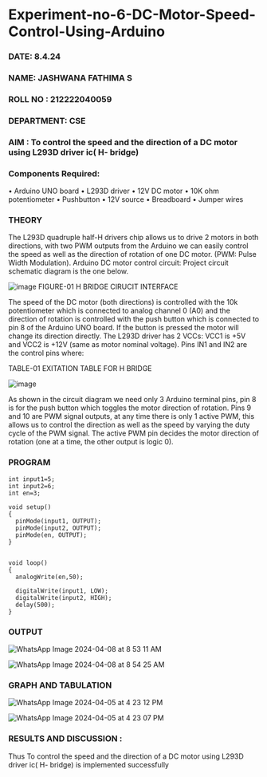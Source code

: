 # Experiment-no-6-DC-Motor-Speed-Control-Using-Arduino

###  DATE: 8.4.24

###  NAME: JASHWANA FATHIMA S 

###  ROLL NO : 212222040059

###  DEPARTMENT: CSE

### AIM : To control the speed and the direction of a DC motor using L293D driver ic( H- bridge)

### Components Required:
•	Arduino UNO board
•	L293D driver
•	12V DC motor
•	10K ohm potentiometer
•	Pushbutton
•	12V source
•	Breadboard
•	Jumper wires
### THEORY 
The L293D quadruple half-H drivers chip allows us to drive 2 motors in both directions, with two PWM outputs from the Arduino we can easily control the speed as well as the direction of rotation of one DC motor. (PWM: Pulse Width Modulation).
Arduino DC motor control circuit:
Project circuit schematic diagram is the one below.

![image](https://user-images.githubusercontent.com/36288975/167763051-b230c183-afc5-46f2-ba95-0f95e10dd6c9.png)
FIGURE-01 H BRIDGE CIRUCIT INTERFACE 
 
The speed of the DC motor (both directions) is controlled with the 10k potentiometer which is connected to analog channel 0 (A0) and the direction of rotation is controlled with the push button which is connected to pin 8 of the Arduino UNO board. If the button is pressed the motor will change its direction directly.
The L293D driver has 2 VCCs: VCC1 is +5V and VCC2 is +12V (same as motor nominal voltage). Pins IN1 and IN2 are the control pins where:

TABLE-01 EXITATION TABLE FOR H BRIDGE 


![image](https://user-images.githubusercontent.com/36288975/167763120-1421c2c5-8381-49eb-b376-03f6e1113b7a.png)


As shown in the circuit diagram we need only 3 Arduino terminal pins, pin 8 is for the push button which toggles the motor direction of rotation. Pins 9 and 10 are PWM signal outputs, at any time there is only 1 active PWM, this allows us to control the direction as well as the speed by varying the duty cycle of the PWM signal. The active PWM pin decides the motor direction of rotation (one at a time, the other output is logic 0).

### PROGRAM 
```
int input1=5;
int input2=6;
int en=3;

void setup()
{
  pinMode(input1, OUTPUT);
  pinMode(input2, OUTPUT);
  pinMode(en, OUTPUT);
}


void loop()
{ 
  analogWrite(en,50);
 
  digitalWrite(input1, LOW);
  digitalWrite(input2, HIGH);
  delay(500);
}
```
### OUTPUT

![WhatsApp Image 2024-04-08 at 8 53 11 AM](https://github.com/Jashwanafathima/Experiment-no-7-DC-Motor-Speed-Control-Using-Arduino/assets/119560192/121f4e94-6497-400c-b7ca-90964925a138)


![WhatsApp Image 2024-04-08 at 8 54 25 AM](https://github.com/Jashwanafathima/Experiment-no-7-DC-Motor-Speed-Control-Using-Arduino/assets/119560192/7b4d2d1b-981c-4a5b-beb4-7bdb85b8d7f5)

### GRAPH AND TABULATION 

![WhatsApp Image 2024-04-05 at 4 23 12 PM](https://github.com/Jashwanafathima/Experiment-no-7-DC-Motor-Speed-Control-Using-Arduino/assets/119560192/a781769a-1063-4400-9b21-4ab3e3f40df0)

![WhatsApp Image 2024-04-05 at 4 23 07 PM](https://github.com/Jashwanafathima/Experiment-no-7-DC-Motor-Speed-Control-Using-Arduino/assets/119560192/56c907da-5dc1-45da-921e-f1a27cd5a4a8)



### RESULTS AND DISCUSSION :
Thus To control the speed and the direction of a DC motor using L293D driver ic( H- bridge) is implemented successfully


